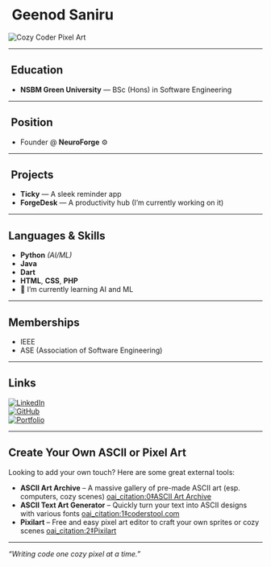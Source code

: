 # ​​​ Geenod Saniru

![Cozy Coder Pixel Art](https://i.pinimg.com/originals/7d/d7/28/7dd7288f4dca6ff3eec39c6a35f8a1e7.gif)

---

## ​ Education  
- **NSBM Green University** — BSc (Hons) in Software Engineering  

---

## ​ Position  
- Founder @ **NeuroForge** ⚙️  

---

## ​ Projects  
- **Ticky** — A sleek reminder app  
- **ForgeDesk** — A productivity hub (I’m currently working on it)

---

##  Languages & Skills  
- **Python** *(AI/ML)*  
- **Java**  
- **Dart**  
- **HTML**, **CSS**, **PHP**
- 🌱 I’m currently learning AI and ML 

---

##  Memberships  
- IEEE  
- ASE (Association of Software Engineering)  

---

##  Links  
[![LinkedIn](https://img.shields.io/badge/LinkedIn-blue?style=flat&logo=linkedin)]((https://www.linkedin.com/in/geenod-saniru-4220141b7/))  
[![GitHub](https://img.shields.io/badge/GitHub-black?style=flat&logo=github)]((https://github.com/GeenodSaniru))  
[![Portfolio](https://img.shields.io/badge/Portfolio-grey?style=flat&logo=firefox)]([https://yourportfolio.com](https://devquestjournal.wordpress.com/))  

---

##  Create Your Own ASCII or Pixel Art  
Looking to add your own touch? Here are some great external tools:

- **ASCII Art Archive** – A massive gallery of pre-made ASCII art (esp. computers, cozy scenes)  [oai_citation:0‡ASCII Art Archive](https://www.asciiart.eu/?utm_source=chatgpt.com)  
- **ASCII Text Art Generator** – Quickly turn your text into ASCII designs with various fonts  [oai_citation:1‡coderstool.com](https://www.coderstool.com/ascii-text-art-generator?utm_source=chatgpt.com)  
- **Pixilart** – Free and easy pixel art editor to craft your own sprites or cozy scenes  [oai_citation:2‡Pixilart](https://www.pixilart.com/draw?utm_source=chatgpt.com)  

---

*“Writing code one cozy pixel at a time.”*





<!--
**GeenodSaniru/GeenodSaniru** is a ✨ _special_ ✨ repository because its `README.md` (this file) appears on your GitHub profile.

Here are some ideas to get you started:

- 🔭 I’m currently working on ...
- 🌱 I’m currently learning ...
- 👯 I’m looking to collaborate on ...
- 🤔 I’m looking for help with ...
- 💬 Ask me about ...
- 📫 How to reach me: ...
- 😄 Pronouns: ...
- ⚡ Fun fact: ...
-->
